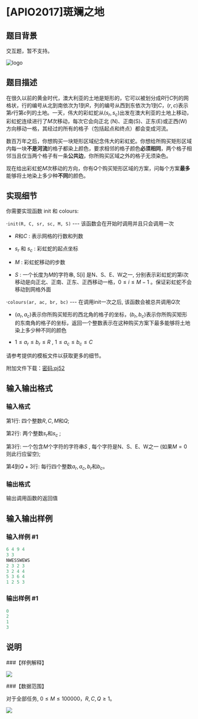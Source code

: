 # [APIO2017]斑斓之地

## 题目背景

交互题，暂不支持。

![logo](http://apio17.org/static/img/logo.png)

## 题目描述

在很久以前的黄金时代，澳大利亚的土地是矩形的，它可以被划分成$R$行$C$列的网格状，行的编号从北到南依次为$1$到$R$，列的编号从西到东依次为$1$到$C$，$(r,c)$表示第$r$行第$c$列的土地。一天，伟大的彩虹蛇从$(s_r,s_c)$出发在澳大利亚的土地上移动，彩虹蛇连续进行了$M$次移动，每次它会向正北 (N)、正南(S)、正东(E)或正西(W)方向移动一格，其经过的所有的格子（包括起点和终点）都会变成河流。

数百万年之后，你想购买一块矩形区域纪念伟大的彩虹蛇。你想给所购买矩形区域内每一块**不是河流**的格子都染上颜色，要求相邻的格子颜色**必须相同**，两个格子相邻当且仅当两个格子有一条**公共边**，你所购买区域之外的格子无须染色。

现在给出彩虹蛇$M$次移动的方向，你有$Q$个购买矩形区域的方案，问每个方案**最多**能够将土地染上多少种**不同**的颜色。

## 实现细节

你需要实现函数 init 和 colours:

·`init(R, C, sr, sc, M, S)` --- 该函数会在开始时调用并且只会调用一次

- $R$和$C$ : 表示网格的行数和列数

- $s_r$ 和 $s_c$ : 彩虹蛇的起点坐标

- $M$ : 彩虹蛇移动的步数

- $S$ : 一个长度为$M$的字符串, S[i] 是N、S、E、W之一, 分别表示彩虹蛇的第i次移动是向正北、正南、正东、正西移动一格，$0 \leq i \leq M-1$ 。保证彩虹蛇不会移动到网格外面

·`colours(ar, ac, br, bc)` --- 在调用init一次之后, 该函数会被总共调用$Q$次

- $(a_r,a_c)$表示你所购买矩形的西北角的格子的坐标，$(b_r,b_c)$表示你所购买矩形的东南角的格子的坐标，返回一个整数表示在这种购买方案下最多能够将土地染上多少种不同的颜色

- $1\leq a_r \leq b_r \leq R$ , $1 \leq a_c \leq b_c \leq C$

请参考提供的模板文件以获取更多的细节。

附加文件下载：[密码:pj52](http://pan.baidu.com/s/1sl78Ixn)

## 输入输出格式

### 输入格式

第1行: 四个整数$R,C,M$和$Q$;

第2行: 两个整数$s_r$和$s_c$ ;

第3行: 一个包含$M$个字符的字符串$S$ , 每个字符是N、S、E、W之一 (如果$M=0$则此行应留空);

第4到$Q+3$行: 每行四个整数$a_r,a_c,b_r$和$b_c$。

### 输出格式

输出调用函数的返回值

## 输入输出样例

### 输入样例 #1

```cpp
6 4 9 4
3 3
NWESSWEWS
2 3 2 3
3 2 4 4
5 3 6 4
1 2 5 3
```


### 输出样例 #1

```cpp
0
2
1
3
```


## 说明

###【样例解释】

![](https://cdn.luogu.com.cn/upload/pic/5524.png)

###【数据范围】

对于全部任务, $0\leq M \leq 100 000$，$R,C,Q\geq 1$。

![](https://cdn.luogu.com.cn/upload/pic/5523.png)

